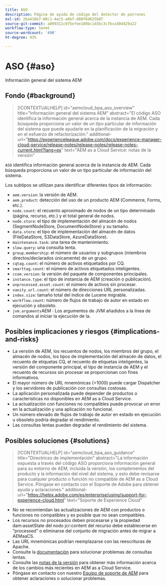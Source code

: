```yaml
---
title: ASO
description: Página de ayuda de código del detector de patrones
exl-id: 2ba416b7-80c1-4ec5-a6bf-d80f6d625b07
source-git-commit: a899311c975efee180bc1d3bc3c7bca30d429a22
workflow-type: tm+mt
source-wordcount: '498'
ht-degree: 93%

---
```


# ASO {#aso}

Información general del sistema AEM

## Fondo {#background}

>[!CONTEXTUALHELP]
>id="aemcloud_bpa_aso_overview"
>title="Información general del sistema AEM"
>abstract="El código ASO identifica la información general acerca de la instancia de AEM. Cada búsqueda proporciona un valor de un tipo particular de información del sistema que puede ayudarle en la planificación de la migración y en el esfuerzo de refactorización."
>additional-url="https://experienceleague.adobe.com/docs/experience-manager-cloud-service/release-notes/release-notes/release-notes-current.html?lang=es" text="AEM as a Cloud Service: notas de la versión"

`ASO` identifica información general acerca de la instancia de AEM. Cada búsqueda proporciona un valor de un tipo particular de información del sistema.

Los subtipos se utilizan para identificar diferentes tipos de información:

* `aem.version`: la versión de AEM.
* `aem.product`: detección del uso de un producto AEM (Commerce, Forms, etc.).
* `node.count`: el recuento aproximado de nodos de un tipo determinado (página, recurso, etc.) y el total general de nodos.
* `node.store`: el tipo de implementación del almacén de nodos (SegmentNodeStore, DocumentNodeStore) y su tamaño.
* `data.store`: el tipo de implementación del almacén de datos (FileDataStore, S3DataStore, AzureDataStore).
* `maintenance.task`: una tarea de mantenimiento.
* `slow.query`: una consulta lenta.
* `group.membership`: el número de usuarios y subgrupos (miembros directos/declarados únicamente) de un grupo.
* `cqtag.count`: el número de activos etiquetados por CQ.
* `smarttag.count`: el número de activos etiquetados inteligentes.
* `ccom.version`: la versión del paquete de componentes principales.
* `instance.type`: el tipo de instancia de AEM (creación o publicación).
* `unprocessed.asset.count`: el número de activos sin procesar.
* `vanity.url.count`: el número de direcciones URL personalizadas.
* `index.size`: tamaño total del índice de Lucene migrable.
* `workflow.count`: número de flujos de trabajo de autor en estado en ejecución y obsoleto.
* `jvm.arguments`AEM : Los argumentos de JVM añadidos a la línea de comandos al iniciar la ejecución de la.

## Posibles implicaciones y riesgos {#implications-and-risks}

* La versión de AEM, los recuentos de nodos, los miembros del grupo, el almacén de nodos, los tipos de implementación del almacén de datos, el recuento de etiquetas CQ, el recuento de etiquetas inteligentes, la versión del componente principal, el tipo de instancia de AEM y el recuento de recursos sin procesar se proporcionan con fines informativos.
* El mayor número de URL mnemónicas (>1000) puede cargar Dispatcher y los servidores de publicación con consultas costosas.
* La aplicación personalizada puede depender de productos o características no disponibles en AEM as a Cloud Service.
* La actualización con funciones no compatibles puede provocar un error en la actualización y una aplicación no funcional.
* Un número elevado de flujos de trabajo de autor en estado en ejecución u obsoleto podría degradar el rendimiento.
* Las consultas lentas pueden degradar el rendimiento del sistema.

## Posibles soluciones {#solutions}

>[!CONTEXTUALHELP]
>id="aemcloud_bpa_aso_guidance"
>title="Directrices de implementación"
>abstract="La información expuesta a través del código ASO proporciona información general para su entorno de AEM, incluida la versión, los complementos del producto y la información del nivel del sistema, y esto debe revisarse para cualquier producto o función no compatible de AEM as a Cloud Service. Póngase en contacto con el Soporte de Adobe para obtener ayuda y aclaraciones."
>additional-url="https://helpx.adobe.com/es/enterprise/using/support-for-experience-cloud.html" text="Soporte de Experience Cloud"

* No se recomiendan las actualizaciones de AEM con productos o funciones no compatibles y es posible que no sean compatibles.
* Los recursos no procesados deben procesarse y la propiedad dam:assetState del nodo jcr:content del recurso debe establecerse en “processed” o eliminarse del conjunto de migración antes de migrar a AEMaaCS.
* Las URL mnemónicas podrían reemplazarse con las reescrituras de Apache.
* Consulte la [documentación](https://experienceleague.adobe.com/docs/experience-manager-65/developing/bestpractices/troubleshooting-slow-queries.html) para solucionar problemas de consultas lentas.
* Consulte las [notas de la versión](https://experienceleague.adobe.com/docs/experience-manager-cloud-service/release-notes/release-notes/release-notes-current.html?lang=es) para obtener más información acerca de los cambios más recientes en AEM as a Cloud Service.
* Póngase en contacto con nuestro [Equipo de soporte de AEM](https://helpx.adobe.com/es/enterprise/using/support-for-experience-cloud.html) para obtener aclaraciones o solucionar problemas.
